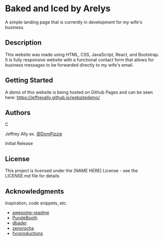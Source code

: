 # Baked and Iced by Arelys

A simple landing page that is currently in development for my wife's business.

## Description

This website was made using HTML, CSS, JavaScript, React, and Bootstrap. It is fully responsive website with a functional contact form that allows for business messages to be forwarded directly to my wife's email.

## Getting Started

A demo of this website is being hosted on Github Pages and can be seen here: https://jeffreyally.github.io/websitedemo/


## Authors

C

Jeffrey Ally 
ex. [@DomPizzie](https://twitter.com/dompizzie)

 Initial Release

## License

This project is licensed under the [NAME HERE] License - see the LICENSE.md file for details

## Acknowledgments

Inspiration, code snippets, etc.
* [awesome-readme](https://github.com/matiassingers/awesome-readme)
* [PurpleBooth](https://gist.github.com/PurpleBooth/109311bb0361f32d87a2)
* [dbader](https://github.com/dbader/readme-template)
* [zenorocha](https://gist.github.com/zenorocha/4526327)
* [fvcproductions](https://gist.github.com/fvcproductions/1bfc2d4aecb01a834b46)
